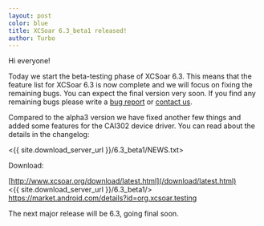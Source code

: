 ```yaml
---
layout: post
color: blue
title: XCSoar 6.3_beta1 released!
author: Turbo
---
```

Hi everyone!

Today we start the beta-testing phase of XCSoar 6.3. This means that the
feature list for XCSoar 6.3 is now complete and we will focus on fixing
the remaining bugs. You can expect the final version very soon. If you find
any remaining bugs please write a [bug report](/develop/new_ticket.html) or
[contact us](/contact/).

Compared to the alpha3 version we have fixed another few things and added
some features for the CAI302 device driver. You can read about the details
in the changelog:

 <{{ site.download_server_url }}/6.3_beta1/NEWS.txt>

Download:

 [http://www.xcsoar.org/download/latest.html](/download/latest.html)  
 <{{ site.download_server_url }}/6.3_beta1/>  
 <https://market.android.com/details?id=org.xcsoar.testing>

The next major release will be 6.3, going final soon.


